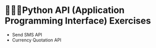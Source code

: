 # 👩🏻‍💻Python API (Application Programming Interface) Exercises 

- Send SMS API
- Currency Quotation API
